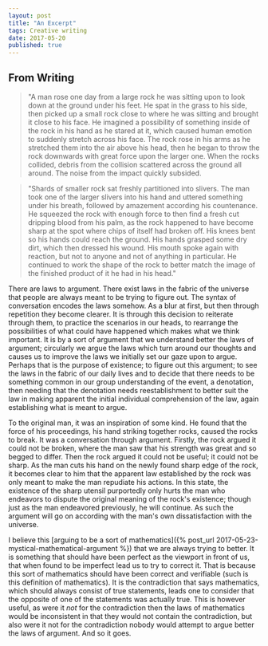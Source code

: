 ```yaml
---
layout: post
title: "An Excerpt"
tags: Creative writing
date: 2017-05-20
published: true
---
```


## From Writing

> "A man rose one day from a large rock he was sitting upon to look down at the
> ground under his feet. He spat in the grass to his side, then picked up a
> small rock close to where he was sitting and brought it close to his face. He
> imagined a possibility of something inside of the rock in his hand as he
> stared at it, which caused human emotion to suddenly stretch across his face.
> The rock rose in his arms as he stretched them into the air above his head,
> then he began to throw the rock downwards with great force upon the larger
> one. When the rocks collided, debris from the collision scattered across the
> ground all around. The noise from the impact quickly subsided.

> "Shards of smaller rock sat freshly partitioned into slivers. The man took one
> of the larger slivers into his hand and uttered something under his breath,
> followed by amazement according his countenance. He squeezed the rock with
> enough force to then find a fresh cut dripping blood from his palm, as the
> rock happened to have become sharp at the spot where chips of itself had
> broken off. His knees bent so his hands could reach the ground. His hands
> grasped some dry dirt, which then dressed his wound. His mouth spoke again
> with reaction, but not to anyone and not of anything in particular. He
> continued to work the shape of the rock to better match the image of the
> finished product of it he had in his head."

There are laws to argument. There exist laws in the fabric of the universe that
people are always meant to be trying to figure out. The syntax of conversation
encodes the laws somehow. As a blur at first, but then through repetition they
become clearer. It is through this decision to reiterate through them, to
practice the scenarios in our heads, to rearrange the possibilities of what
could have happened which makes what we think important. It is by a sort of
argument that we understand better the laws of argument; circularly we argue the
laws which turn around our thoughts and causes us to improve the laws we
initially set our gaze upon to argue. Perhaps that is the purpose of existence;
to figure out this argument; to see the laws in the fabric of our daily lives
and to decide that there needs to be something common in our group understanding
of the event, a denotation, then needing that the denotation needs
reestablishment to better suit the law in making apparent the initial individual
comprehension of the law, again establishing what is meant to argue.

To the original man, it was an inspiration of some kind. He found that the force
of his proceedings, his hand striking together rocks, caused the rocks to break.
It was a conversation through argument. Firstly, the rock argued it could not be
broken, where the man saw that his strength was great and so begged to differ.
Then the rock argued it could not be useful; it could not be sharp. As the man
cuts his hand on the newly found sharp edge of the rock, it becomes clear to him
that the apparent law established by the rock was only meant to make the man
repudiate his actions. In this state, the existence of the sharp utensil
purportedly only hurts the man who endeavors to dispute the original meaning of
the rock's existence; though just as the man endeavored previously, he will
continue. As such the argument will go on according with the man's own
dissatisfaction with the universe.

I believe
this
[arguing to be a sort of mathematics]({% post_url 2017-05-23-mystical-mathematical-argument %}) that
we are always trying to better. It is something that should have been perfect as
the viewport in front of us, that when found to be imperfect lead us to try to
correct it. That is because this sort of mathematics should have been correct
and verifiable (such is this definition of mathematics). It is the contradiction
that says mathematics, which should always consist of true statements, leads one
to consider that the opposite of one of the statements was actually true. This
is however useful, as were it _not_ for the contradiction then the laws of
mathematics would be inconsistent in that they would not contain the
contradiction, but also were it not for the contradiction nobody would attempt
to argue better the laws of argument. And so it goes.

